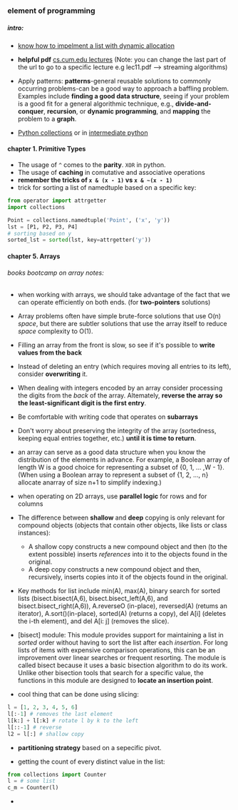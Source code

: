 ### element of programming

##### intro:
- [know how to impelment a list with dynamic allocation](https://essinstitute.in/exploring-dynamic-and-static-memory-allocation-in-python/)

- **helpful pdf** [cs.cum.edu lectures](https://www.cs.cmu.edu/afs/cs.cmu.edu/academic/class/15850-f20/www/notes/)
(Note: you can change the last part of the url to go to a specific lecture e.g lec11.pdf --> streaming algorithms)

- Apply patterns: **patterns**-general reusable solutions to commonly occurring problems-can
be a good way to approach a baffling problem. Examples include **finding a good data structure**,
seeing if your problem is a good fit for a general algorithmic technique, e.g., **divide-and-conquer**,
**recursion**, or **dynamic programming**, and **mapping** the problem to a **graph**.

- [Python collections](https://docs.python.org/3/library/collections.html) or in [intermediate python](https://book.pythontips.com/en/latest/collections.html)

#### chapter 1. Primitive Types

- The usage of `^` comes to the **parity**. `XOR` in python.
- The usage of **caching** in comutative and associative operations
- **remember the tricks of `x & (x - 1)` vs `x & ~(x - 1)`**
- trick for sorting a list of namedtuple based on a specific key:
```python
from operator import attrgetter
import collections

Point = collections.namedtuple('Point', ('x', 'y'))
lst = [P1, P2, P3, P4]
# sorting based on y
sorted_lst = sorted(lst, key=attrgetter('y'))
```

#### chapter 5. Arrays
###### books bootcamp on array notes:
  - when working with arrays, we should take advantage of the fact that we can operate efficiently on both ends. (for **two-pointers** solutions)

  - Array problems often have simple brute-force solutions that use O(n) *space*, but there are subtler solutions that use the array itself to reduce *space* complexity to O(1).

  - Filling an array from the front is slow, so see if it's possible to **write values from the back**

  - Instead of deleting an entry (which requires moving all entries to its left), consider **overwriting** it.

  - When dealing with integers encoded by an array consider processing the digits from the *back* of the array. Altemately, **reverse the array so the least-significant digit is the first entry**.

  - Be comfortable with writing code that operates on **subarrays**

  - Don't worry about preserving the integrity of the array (sortedness, keeping equal entries together, etc.) **until it is time to return**.

  - an array can serve as a good data structure when you know the distribution of the elements in advance. For example, a Boolean array of length W is a good choice for representing a subset
  of {0, 1, ... ,W - 1}. (When using a Boolean array to represent a subset of {1, 2, ..., n} allocate anarray of size n+1 to simplify indexing.)
  
  - when operating on 2D arrays, use **parallel logic** for rows and for columns

- The difference between **shallow** and **deep** copying is only relevant for compound objects (objects that contain other objects, like lists or class instances):
  - A shallow copy constructs a new compound object and then (to the extent possible) inserts *references* into it to the objects found in the original.
  - A deep copy constructs a new compound object and then, recursively, inserts copies into it of the objects found in the original.

- Key methods for list include min(A), max(A), binary search for sorted lists
(bisect.bisect(A,6), bisect.bisect_left(A,6), and bisect.bisect_right(A,6)),
A.reverseO (in-place), reversed(A) (retums an iterator), A.sort()(in-place), sorted(A)
(returns a copy), del A[i] (deletes the i-th element), and del A[i: j] (removes the slice).

- [bisect] module: This module provides support for maintaining a list in *sorted* order without having to sort the list after each *insertion*. For long lists of items with expensive comparison operations, this can be an improvement over linear searches or frequent resorting. The module is called bisect because it uses a basic bisection algorithm to do its work. Unlike other bisection tools that search for a specific value, the functions in this module are designed to **locate an insertion point**.

- cool thing that can be done using slicing:
```python
l = [1, 2, 3, 4, 5, 6]
l[:-1] # removes the last element
l[k:] + l[:k] # rotate l by k to the left
l[::-1] # reverse
l2 = l[:] # shallow copy
```

- **partitioning strategy** based on a sepecific pivot.

- getting the count of every distinct value in the list:
```python
from collections import Counter
l = # some list
c_m = Counter(l)
```

- 